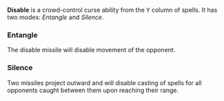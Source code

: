 **Disable** is a crowd-control curse ability from the <kbd>Y</kbd> column of spells. It has two modes: *Entangle* and *Silence*.

### Entangle

The disable missile will disable movement of the opponent.

### Silence

Two missiles project outward and will disable casting of spells for all opponents caught between them upon reaching their range.
